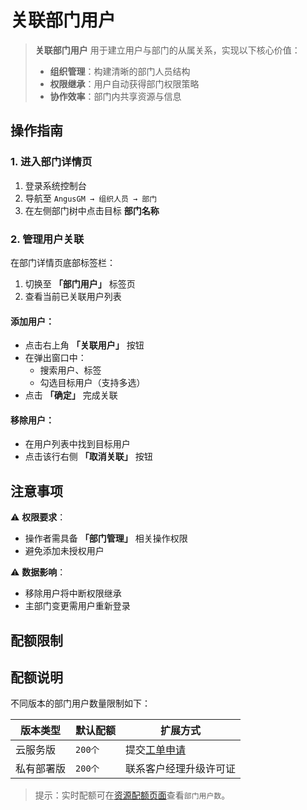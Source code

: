 # 关联部门用户

> **关联部门用户** 用于建立用户与部门的从属关系，实现以下核心价值：
> - **组织管理**：构建清晰的部门人员结构
> - **权限继承**：用户自动获得部门权限策略
> - **协作效率**：部门内共享资源与信息

## 操作指南

### 1. 进入部门详情页
1. 登录系统控制台
2. 导航至 `AngusGM → 组织人员 → 部门`
3. 在左侧部门树中点击目标 **部门名称**

### 2. 管理用户关联
在部门详情页底部标签栏：
1. 切换至 **「部门用户」** 标签页
2. 查看当前已关联用户列表

#### 添加用户：
- 点击右上角 **「关联用户」** 按钮
- 在弹出窗口中：
    - 搜索用户、标签
    - 勾选目标用户（支持多选）
- 点击 **「确定」** 完成关联

#### 移除用户：
- 在用户列表中找到目标用户
- 点击该行右侧 **「取消关联」** 按钮

## 注意事项
⚠️ **权限要求**：
- 操作者需具备 **「部门管理」** 相关操作权限
- 避免添加未授权用户

⚠️ **数据影响**：
- 移除用户将中断权限继承
- 主部门变更需用户重新登录

## 配额限制

## 配额说明
不同版本的部门用户数量限制如下：

| 版本类型   | 默认配额   | 扩展方式                                              |
|------------|--------|---------------------------------------------------|
| 云服务版   | `200个` | 提交[工单申请](https://wo.xcan.cloud/workorders/create) |
| 私有部署版 | `200个` | 联系客户经理升级许可证                                 |

> 提示：实时配额可在[资源配额页面](../../introduction/quotas.md)查看`部门用户数`。